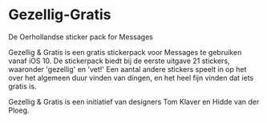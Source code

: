 # Gezellig-Gratis
De Oerhollandse sticker pack for Messages

Gezellig & Gratis is een gratis stickerpack voor Messages te gebruiken vanaf iOS 10.
De stickerpack biedt bij de eerste uitgave 21 stickers, waaronder 'gezellig' en 'vet!' Een aantal andere stickers speelt in op het over het algemeen duur vinden van dingen, en het heel fijn vinden dat iets gratis is.

Gezellig & Gratis is een initiatief van designers Tom Klaver en Hidde van der Ploeg.
